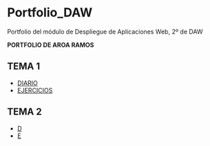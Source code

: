 # Portfolio_DAW
Portfolio del módulo de Despliegue de Aplicaciones Web, 2º de DAW

**PORTFOLIO DE AROA RAMOS**  

## TEMA 1
* [DIARIO](https://github.com/AroaRamos/portfolioDespliegueAplicacionesWeb/blob/main/UD1%3A%20GitHub%20y%20MarkDown/diario_UD1.md)
* [EJERCICIOS](https://github.com/AroaRamos/portfolioDespliegueAplicacionesWeb/blob/main/UD1%3A%20GitHub%20y%20MarkDown/enlaces_UD1.md)

## TEMA 2
* [D]()
* [E]()
